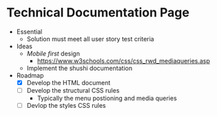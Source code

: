 # Technical Documentation Page

- Essential
    - Solution must meet all user story test criteria
- Ideas
    - *Mobile first* design
        - https://www.w3schools.com/css/css_rwd_mediaqueries.asp
    - Implement the shushi documentation
- Roadmap
    - [x] Develop the HTML document
    - [ ] Develop the structural CSS rules
        - Typically the menu postioning and media queries
    - [ ] Devlop the styles CSS rules